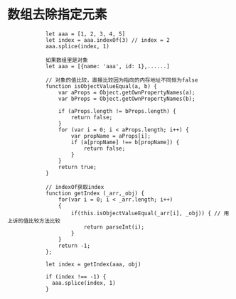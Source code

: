 # 数组去除指定元素 #

                let aaa = [1, 2, 3, 4, 5]
                let index = aaa.indexOf(3) // index = 2
                aaa.splice(index, 1)

                如果数组里是对象
                let aaa = [{name: 'aaa', id: 1},......]
                
                // 对象的值比较，直接比较因为指向的内存地址不同恒为false
                function isObjectValueEqual(a, b) {
                    var aProps = Object.getOwnPropertyNames(a);
                    var bProps = Object.getOwnPropertyNames(b);
                    
                    if (aProps.length != bProps.length) {
                        return false;
                    }
                    for (var i = 0; i < aProps.length; i++) {
                        var propName = aProps[i];
                        if (a[propName] !== b[propName]) {
                            return false;
                        }
                    }
                    return true;
                }
                
                // indexOf获取index
                function getIndex (_arr,_obj) {
                    for(var i = 0; i < _arr.length; i++)
                    {
                        if(this.isObjectValueEqual(_arr[i], _obj)) { // 用上诉的值比较方法比较
                            return parseInt(i);
                        }
                    }
                    return -1;
                };

                let index = getIndex(aaa, obj)

                if (index !== -1) {
                  aaa.splice(index, 1)
                }


